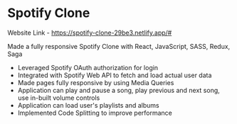 # Spotify Clone

Website Link - https://spotify-clone-29be3.netlify.app/#

Made a fully responsive Spotify Clone with React, JavaScript, SASS, Redux, Saga

- Leveraged Spotify OAuth authorization for login
- Integrated with Spotify Web API to fetch and load actual user data
- Made pages fully responsive by using Media Queries
- Application can play and pause a song, play previous and next song, use in-built volume controls
- Application can load user's playlists and albums
- Implemented Code Splitting to improve performance
